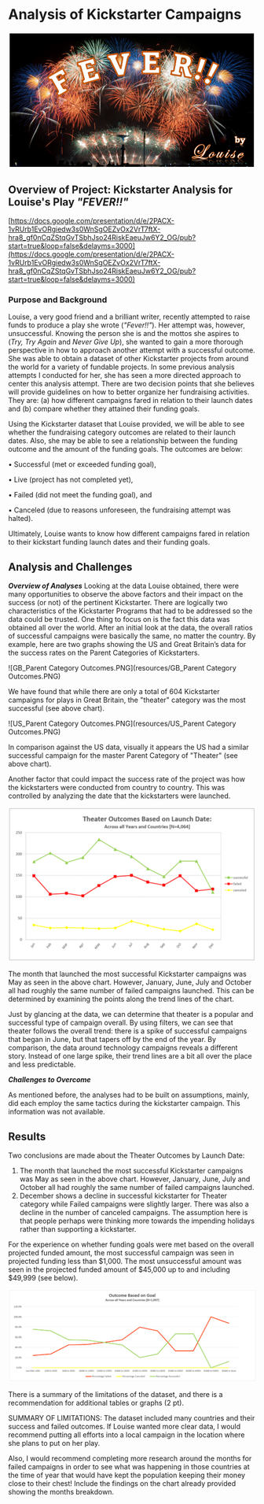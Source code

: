 # Analysis of Kickstarter Campaigns
![Cover_Page.PNG](resources/Cover_Page.PNG)

## Overview of Project: Kickstarter Analysis for Louise's Play *"FEVER!!"*
[https://docs.google.com/presentation/d/e/2PACX-1vRUrb1EvORgiedw3s0WnSgOEZvOx2VrT7ftX-hra8_gf0nCqZStqGvTSbhJso24RiskEaeuJw6Y2_OG/pub?start=true&loop=false&delayms=3000](https://docs.google.com/presentation/d/e/2PACX-1vRUrb1EvORgiedw3s0WnSgOEZvOx2VrT7ftX-hra8_gf0nCqZStqGvTSbhJso24RiskEaeuJw6Y2_OG/pub?start=true&loop=false&delayms=3000)

### Purpose and Background
Louise, a very good friend and a brilliant writer, recently attempted to raise funds to produce a play she wrote (*"Fever!!"*).  Her attempt was, however, unsuccessful. Knowing the person she is and the mottos she aspires to (*Try, Try Again* and *Never Give Up*), she wanted to gain a more thorough perspective in how to approach another attempt with a successful outcome. She was able to obtain a dataset of other Kickstarter projects from around the world for a variety of fundable projects. In some previous analysis attempts I conducted for her, she has seen a more directed approach to center this analysis attempt. There are two decision points that she believes will provide guidelines on how to better organize her fundraising activities. They are: (a) how different campaigns fared in relation to their launch dates and (b) compare whether they attained their funding goals. 

Using the Kickstarter dataset that Louise provided, we will be able to see whether the fundraising category outcomes are related to their launch dates. Also, she may be able to see a relationship between the funding outcome and the amount of the funding goals. The outcomes are below:

•	Successful (met or exceeded funding goal), 

•	Live (project has not completed yet), 

•	Failed (did not meet the funding goal),  and

•	Canceled (due to reasons unforeseen, the fundraising attempt was halted).

Ultimately, Louise wants to know how different campaigns fared in relation to their kickstart funding launch dates and their funding goals.


## Analysis and Challenges

***Overview of Analyses***
Looking at the data Louise obtained, there were many opportunities to observe the above factors and their impact on the success (or not) of the pertinent Kickstarter. There are logically two characteristics of the Kickstarter Programs that had to be addressed so the data could be trusted. One thing to focus on is the fact this data was obtained all over the world. After an initial look at the data, the overall ratios of successful campaigns were basically the same, no matter the country. By example, here are two graphs showing the US and Great Britain’s data for the success rates on the Parent Categories of Kickstarters.

![GB_Parent Category Outcomes.PNG](resources/GB_Parent Category Outcomes.PNG)

We have found that while there are only a total of 604 Kickstarter campaigns for plays in Great Britain, the "theater" category was the most successful (see above chart).

![US_Parent Category Outcomes.PNG](resources/US_Parent Category Outcomes.PNG)


In comparison against the US data, visually it appears the US had a similar successful campaign for the master Parent Category of "Theater" (see above chart).

Another factor that could impact the success rate of the project was how the kickstarters were conducted from country to country. This was controlled by analyzing the date that the kickstarters were launched.

![Theater_Outcomes_vs_Launch.PNG](resources/Theater_Outcomes_vs_Launch.PNG)

The month that launched the most successful Kickstarter campaigns was May as seen in the above chart. However, January, June, July and  October all had roughly the same number of failed campaigns launched. This can be determined by examining the points along the trend lines of the chart. 

Just by glancing at the data, we can determine that theater is a popular and successful type of campaign overall. By using filters, we can see that theater follows the overall trend: there is a spike of successful campaigns that began in June, but that tapers off by the end of the year. By comparison, the data around technology campaigns reveals a different story. Instead of one large spike, their trend lines are a bit all over the place and less predictable.

***Challenges to Overcome***

As mentioned before, the analyses had to be built on assumptions, mainly, did each employ the same tactics during the kickstarter campaign. This information was not available.

## Results
Two conclusions are made about the Theater Outcomes by Launch Date:

1. The month that launched the most successful Kickstarter campaigns was May as seen in the above chart. However, January, June, July and  October all had roughly the same number of failed campaigns launched. 
2. December shows a decline in successful kickstarter for Theater category while Failed campaigns were slightly larger. There was also a decline in the number of canceled campaigns. The assumption here is that people perhaps were thinking more towards the impending holidays rather than supporting a kickstarter.

For the experience on whether funding goals were met based on the overall projected funded amount, the most successful campaign was seen in projected funding less than $1,000. The most unsuccessful amount was seen in the projected funded amount of $45,000 up to and including $49,999 (see below).

![Outcome_vs_Goals.PNG](resources/Outcome_vs_Goals.PNG)

There is a summary of the limitations of the dataset, and there is a recommendation for additional tables or graphs (2 pt).

SUMMARY OF LIMITATIONS: The dataset included many countries and their success and failed outcomes. If Louise wanted more clear data, I would recommend putting all efforts into a local campaign in the location where she plans to put on her play.

Also, I would recommend completing more research around the months for failed campaigns in order to see what was happening in those countries at the time of year that would have kept the population keeping their money close to their chest! Include the findings on the chart already provided showing the months breakdown.

